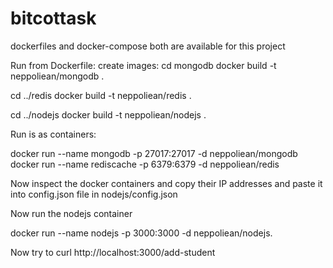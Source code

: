 # bitcottask

dockerfiles and docker-compose both are available for this project

Run from Dockerfile:
create images:
cd mongodb
docker build -t neppoliean/mongodb .

cd ../redis
docker build -t neppoliean/redis .

cd ../nodejs
docker build -t neppoliean/nodejs .

Run is as containers:

docker run --name mongodb -p 27017:27017 -d neppoliean/mongodb
docker run --name rediscache -p 6379:6379 -d neppoliean/redis

Now inspect the docker containers and copy their IP addresses and paste it into config.json file in nodejs/config.json

Now run the nodejs container

docker run --name nodejs -p 3000:3000 -d neppoliean/nodejs.


Now try to curl http://localhost:3000/add-student

